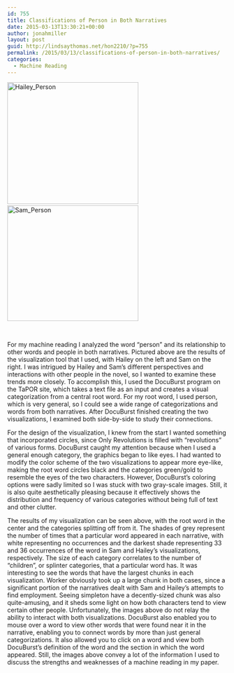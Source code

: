```yaml
---
id: 755
title: Classifications of Person in Both Narratives
date: 2015-03-13T13:30:21+00:00
author: jonahmiller
layout: post
guid: http://lindsaythomas.net/hon2210/?p=755
permalink: /2015/03/13/classifications-of-person-in-both-narratives/
categories:
  - Machine Reading
---
```

[<img class="alignnone size-medium wp-image-761" src="http://lindsaythomas.net/hon2210/wp-content/uploads/sites/7/2015/03/Hailey_Person-300x278.png" alt="Hailey_Person" width="300" height="278" srcset="http://lindsaythomas.net/hon2210/wp-content/uploads/sites/7/2015/03/Hailey_Person-300x278.png 300w, http://lindsaythomas.net/hon2210/wp-content/uploads/sites/7/2015/03/Hailey_Person-100x93.png 100w, http://lindsaythomas.net/hon2210/wp-content/uploads/sites/7/2015/03/Hailey_Person-150x139.png 150w, http://lindsaythomas.net/hon2210/wp-content/uploads/sites/7/2015/03/Hailey_Person-200x185.png 200w, http://lindsaythomas.net/hon2210/wp-content/uploads/sites/7/2015/03/Hailey_Person.png 430w" sizes="(max-width: 300px) 100vw, 300px" />](http://lindsaythomas.net/hon2210/wp-content/uploads/sites/7/2015/03/Hailey_Person.png) [<img class="alignnone size-medium wp-image-762" src="http://lindsaythomas.net/hon2210/wp-content/uploads/sites/7/2015/03/Sam_Person-300x264.png" alt="Sam_Person" width="300" height="264" srcset="http://lindsaythomas.net/hon2210/wp-content/uploads/sites/7/2015/03/Sam_Person-300x264.png 300w, http://lindsaythomas.net/hon2210/wp-content/uploads/sites/7/2015/03/Sam_Person-100x88.png 100w, http://lindsaythomas.net/hon2210/wp-content/uploads/sites/7/2015/03/Sam_Person-150x132.png 150w, http://lindsaythomas.net/hon2210/wp-content/uploads/sites/7/2015/03/Sam_Person-200x176.png 200w, http://lindsaythomas.net/hon2210/wp-content/uploads/sites/7/2015/03/Sam_Person.png 436w" sizes="(max-width: 300px) 100vw, 300px" />](http://lindsaythomas.net/hon2210/wp-content/uploads/sites/7/2015/03/Sam_Person.png)

&nbsp;

For my machine reading I analyzed the word &#8220;person&#8221; and its relationship to other words and people in both narratives. Pictured above are the results of the visualization tool that I used, with Hailey on the left and Sam on the right. I was intrigued by Hailey and Sam&#8217;s different perspectives and interactions with other people in the novel, so I wanted to examine these trends more closely. To accomplish this, I used the DocuBurst program on the TaPOR site, which takes a text file as an input and creates a visual categorization from a central root word. For my root word, I used person, which is very general, so I could see a wide range of categorizations and words from both narratives. After DocuBurst finished creating the two visualizations, I examined both side-by-side to study their connections.

For the design of the visualization, I knew from the start I wanted something that incorporated circles, since Only Revolutions is filled with &#8220;revolutions&#8221; of various forms. DocuBurst caught my attention because when I used a general enough category, the graphics began to like eyes. I had wanted to modify the color scheme of the two visualizations to appear more eye-like, making the root word circles black and the categories green/gold to resemble the eyes of the two characters. However, DocuBurst&#8217;s coloring options were sadly limited so I was stuck with two gray-scale images. Still, it is also quite aesthetically pleasing because it effectively shows the distribution and frequency of various categories without being full of text and other clutter.

The results of my visualization can be seen above, with the root word in the center and the categories splitting off from it. The shades of grey represent the number of times that a particular word appeared in each narrative, with white representing no occurrences and the darkest shade representing 33 and 36 occurrences of the word in Sam and Hailey&#8217;s visualizations, respectively. The size of each category correlates to the number of &#8220;children&#8221;, or splinter categories, that a particular word has. It was interesting to see the words that have the largest chunks in each visualization. Worker obviously took up a large chunk in both cases, since a significant portion of the narratives dealt with Sam and Hailey&#8217;s attempts to find employment. Seeing simpleton have a decently-sized chunk was also quite-amusing, and it sheds some light on how both characters tend to view certain other people. Unfortunately, the images above do not relay the ability to interact with both visualizations. DocuBurst also enabled you to mouse over a word to view other words that were found near it in the narrative, enabling you to connect words by more than just general categorizations. It also allowed you to click on a word and view both DocuBurst&#8217;s definition of the word and the section in which the word appeared. Still, the images above convey a lot of the information I used to discuss the strengths and weaknesses of a machine reading in my paper.